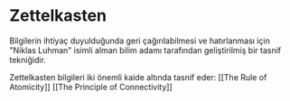 # Zettelkasten

Bilgilerin ihtiyaç duyulduğunda geri çağırılabilmesi ve hatırlanması için "Niklas Luhman" isimli alman bilim adamı tarafından geliştirilmiş bir tasnif tekniğidir.

Zettelkasten bilgileri iki önemli kaide altında tasnif eder:
  [[The Rule of Atomicity]]
  [[The Principle of Connectivity]]